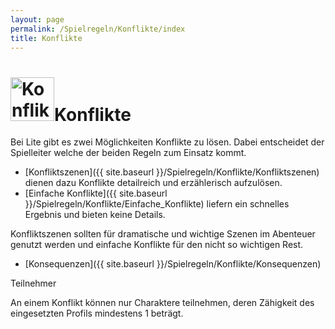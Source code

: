 ```yaml
---
layout: page
permalink: /Spielregeln/Konflikte/index
title: Konflikte
---
```


<h1><img alt="Konflikte" height="70" src="{{ site.baseurl }}/assets/images/icons/konflikte.png" width="70" />Konflikte</h1>

Bei Lite gibt es zwei Möglichkeiten Konflikte zu lösen. Dabei entscheidet der Spielleiter welche der beiden Regeln zum Einsatz kommt.

- [Konfliktszenen]({{ site.baseurl }}/Spielregeln/Konflikte/Konfliktszenen) dienen dazu Konflikte detailreich und erzählerisch aufzulösen.
- [Einfache Konflikte]({{ site.baseurl }}/Spielregeln/Konflikte/Einfache_Konflikte) liefern ein schnelles Ergebnis und bieten keine Details.

Konfliktszenen sollten für dramatische und wichtige Szenen im Abenteuer genutzt werden und einfache Konflikte für den nicht so wichtigen Rest.

- [Konsequenzen]({{ site.baseurl }}/Spielregeln/Konflikte/Konsequenzen)

<div class="card mb-3">
    <div class="card-header bg-green text-light">Teilnehmer</div>
    <div class="card-body">
        <p>An einem Konflikt können nur Charaktere teilnehmen, deren Zähigkeit des eingesetzten Profils mindestens 1 beträgt.</p>
    </div>
</div>
